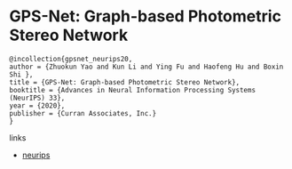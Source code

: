 # GPS-Net: Graph-based Photometric Stereo Network

```
@incollection{gpsnet_neurips20,
author = {Zhuokun Yao and Kun Li and Ying Fu and Haofeng Hu and Boxin Shi },
title = {GPS-Net: Graph-based Photometric Stereo Network},
booktitle = {Advances in Neural Information Processing Systems (NeurIPS) 33},
year = {2020},
publisher = {Curran Associates, Inc.}
}
```

links
- [neurips](https://nips.cc/Conferences/2020/ScheduleMultitrack?event=17086)
